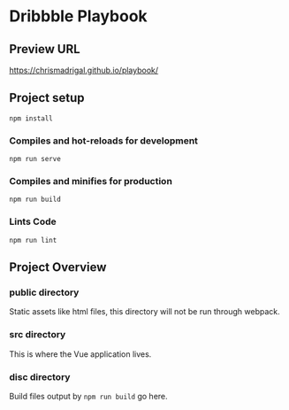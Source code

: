 # Dribbble Playbook

## Preview URL
https://chrismadrigal.github.io/playbook/

## Project setup
```
npm install
```

### Compiles and hot-reloads for development
```
npm run serve
```

### Compiles and minifies for production
```
npm run build
```

### Lints Code
```
npm run lint
```

## Project Overview

### public directory
Static assets like html files, this directory will not be run through webpack. 

### src directory
This is where the Vue application lives. 

### disc directory
Build files output by `npm run build` go here.


